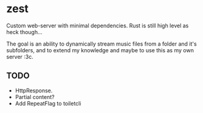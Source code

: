 # zest

Custom web-server with minimal dependencies. Rust is still high level as heck though...

The goal is an ability to dynamically stream music files from a folder and it's subfolders, and to extend my knowledge and maybe to use this as my own server :3c.

## TODO
- HttpResponse.
- Partial content?
- Add RepeatFlag to toiletcli